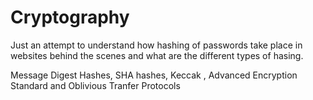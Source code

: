 # Cryptography

Just an attempt to understand how hashing of passwords take place in websites behind the scenes and what are the different types of hasing.

Message Digest Hashes, SHA hashes, Keccak , Advanced Encryption Standard and Oblivious Tranfer Protocols
